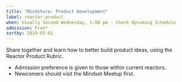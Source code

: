 ```yaml
---
title: "Mindshare: Product Development"
label: reactor-product
when: Usually Second Wednesday, 1:00 pm - Check Upcoming Schedule
admission: Free*
sortby: 2019-03-01
---
```


Share together and learn how to better build product ideas, using the Reactor Product Rubric.

* Admission preference is given to those within current reactors.
* Newcomers should visit the Mindset Meetup first.
